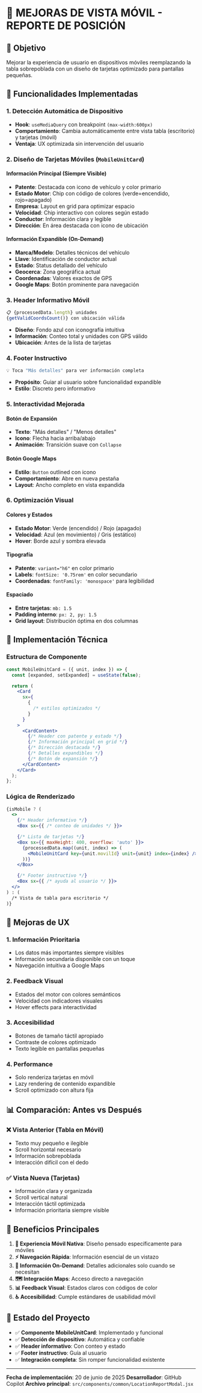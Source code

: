 # 📱 MEJORAS DE VISTA MÓVIL - REPORTE DE POSICIÓN

## 🎯 Objetivo

Mejorar la experiencia de usuario en dispositivos móviles reemplazando la tabla sobrepoblada con un diseño de tarjetas optimizado para pantallas pequeñas.

## 🚀 Funcionalidades Implementadas

### 1. **Detección Automática de Dispositivo**

- **Hook**: `useMediaQuery` con breakpoint `(max-width:600px)`
- **Comportamiento**: Cambia automáticamente entre vista tabla (escritorio) y tarjetas (móvil)
- **Ventaja**: UX optimizada sin intervención del usuario

### 2. **Diseño de Tarjetas Móviles (`MobileUnitCard`)**

#### **Información Principal (Siempre Visible)**

- **Patente**: Destacada con icono de vehículo y color primario
- **Estado Motor**: Chip con código de colores (verde=encendido, rojo=apagado)
- **Empresa**: Layout en grid para optimizar espacio
- **Velocidad**: Chip interactivo con colores según estado
- **Conductor**: Información clara y legible
- **Dirección**: En área destacada con icono de ubicación

#### **Información Expandible (On-Demand)**

- **Marca/Modelo**: Detalles técnicos del vehículo
- **Llave**: Identificación de conductor actual
- **Estado**: Status detallado del vehículo
- **Geocerca**: Zona geográfica actual
- **Coordenadas**: Valores exactos de GPS
- **Google Maps**: Botón prominente para navegación

### 3. **Header Informativo Móvil**

```jsx
📋 {processedData.length} unidades
{getValidCoordsCount()} con ubicación válida
```

- **Diseño**: Fondo azul con iconografía intuitiva
- **Información**: Conteo total y unidades con GPS válido
- **Ubicación**: Antes de la lista de tarjetas

### 4. **Footer Instructivo**

```jsx
💡 Toca "Más detalles" para ver información completa
```

- **Propósito**: Guiar al usuario sobre funcionalidad expandible
- **Estilo**: Discreto pero informativo

### 5. **Interactividad Mejorada**

#### **Botón de Expansión**

- **Texto**: "Más detalles" / "Menos detalles"
- **Icono**: Flecha hacia arriba/abajo
- **Animación**: Transición suave con `Collapse`

#### **Botón Google Maps**

- **Estilo**: `Button` outlined con icono
- **Comportamiento**: Abre en nueva pestaña
- **Layout**: Ancho completo en vista expandida

### 6. **Optimización Visual**

#### **Colores y Estados**

- **Estado Motor**: Verde (encendido) / Rojo (apagado)
- **Velocidad**: Azul (en movimiento) / Gris (estático)
- **Hover**: Borde azul y sombra elevada

#### **Tipografía**

- **Patente**: `variant="h6"` en color primario
- **Labels**: `fontSize: '0.75rem'` en color secundario
- **Coordenadas**: `fontFamily: 'monospace'` para legibilidad

#### **Espaciado**

- **Entre tarjetas**: `mb: 1.5`
- **Padding interno**: `px: 2, py: 1.5`
- **Grid layout**: Distribución óptima en dos columnas

## 🔧 Implementación Técnica

### **Estructura de Componente**

```jsx
const MobileUnitCard = ({ unit, index }) => {
  const [expanded, setExpanded] = useState(false);

  return (
    <Card
      sx={
        {
          /* estilos optimizados */
        }
      }
    >
      <CardContent>
        {/* Header con patente y estado */}
        {/* Información principal en grid */}
        {/* Dirección destacada */}
        {/* Detalles expandibles */}
        {/* Botón de expansión */}
      </CardContent>
    </Card>
  );
};
```

### **Lógica de Renderizado**

```jsx
{isMobile ? (
  <>
    {/* Header informativo */}
    <Box sx={{ /* conteo de unidades */ }}>

    {/* Lista de tarjetas */}
    <Box sx={{ maxHeight: 400, overflow: 'auto' }}>
      {processedData.map((unit, index) => (
        <MobileUnitCard key={unit.movilId} unit={unit} index={index} />
      ))}
    </Box>

    {/* Footer instructivo */}
    <Box sx={{ /* ayuda al usuario */ }}>
  </>
) : (
  /* Vista de tabla para escritorio */
)}
```

## 🎨 Mejoras de UX

### **1. Información Prioritaria**

- Los datos más importantes siempre visibles
- Información secundaria disponible con un toque
- Navegación intuitiva a Google Maps

### **2. Feedback Visual**

- Estados del motor con colores semánticos
- Velocidad con indicadores visuales
- Hover effects para interactividad

### **3. Accesibilidad**

- Botones de tamaño táctil apropiado
- Contraste de colores optimizado
- Texto legible en pantallas pequeñas

### **4. Performance**

- Solo renderiza tarjetas en móvil
- Lazy rendering de contenido expandible
- Scroll optimizado con altura fija

## 📊 Comparación: Antes vs Después

### **❌ Vista Anterior (Tabla en Móvil)**

- Texto muy pequeño e ilegible
- Scroll horizontal necesario
- Información sobrepoblada
- Interacción difícil con el dedo

### **✅ Vista Nueva (Tarjetas)**

- Información clara y organizada
- Scroll vertical natural
- Interacción táctil optimizada
- Información prioritaria siempre visible

## 🚀 Beneficios Principales

1. **📱 Experiencia Móvil Nativa**: Diseño pensado específicamente para móviles
2. **⚡ Navegación Rápida**: Información esencial de un vistazo
3. **🎯 Información On-Demand**: Detalles adicionales solo cuando se necesitan
4. **🗺️ Integración Maps**: Acceso directo a navegación
5. **📊 Feedback Visual**: Estados claros con códigos de color
6. **♿ Accesibilidad**: Cumple estándares de usabilidad móvil

## 🔄 Estado del Proyecto

- ✅ **Componente MobileUnitCard**: Implementado y funcional
- ✅ **Detección de dispositivo**: Automática y confiable
- ✅ **Header informativo**: Con conteo y estado
- ✅ **Footer instructivo**: Guía al usuario
- ✅ **Integración completa**: Sin romper funcionalidad existente

---

**Fecha de implementación**: 20 de junio de 2025
**Desarrollador**: GitHub Copilot
**Archivo principal**: `src/components/common/LocationReportModal.jsx`
